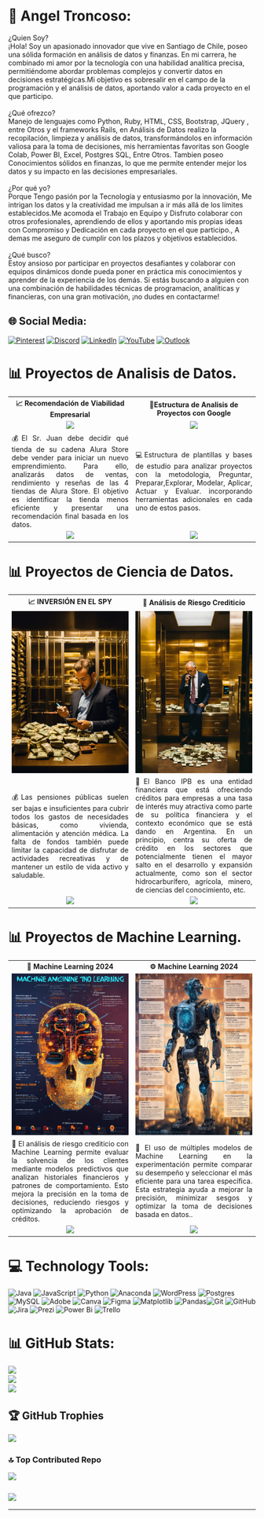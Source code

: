 # 💫 Angel Troncoso:
¿Quien Soy?<br>
¡Hola! Soy un apasionado innovador que vive en Santiago de Chile, poseo una sólida formación en análisis de datos y finanzas. En mi carrera, he combinado mi amor por la tecnología con una habilidad analítica precisa, permitiéndome abordar problemas complejos y convertir datos en decisiones estratégicas.Mi objetivo es sobresalir en el campo de la programación y el análisis de datos, aportando valor a cada proyecto en el que participo.<br><br>¿Qué ofrezco?<br> Manejo de lenguajes como Python, Ruby, HTML, CSS, Bootstrap, JQuery , entre Otros y el frameworks Rails, en Análisis de Datos realizo la recopilación, limpieza y análisis de datos, transformándolos en información valiosa para la toma de decisiones, mis herramientas favoritas son Google Colab, Power BI, Excel, Postgres SQL, Entre Otros. Tambien poseo Conocimientos sólidos en finanzas, lo que me permite entender mejor los datos y su impacto en las decisiones empresariales.<br><br>¿Por qué yo?<br>Porque Tengo pasión por la Tecnología y entusiasmo por la innovación, Me intrigan los datos y la creatividad me impulsan a ir más allá de los límites establecidos.Me acomoda el Trabajo en Equipo y Disfruto colaborar con otros profesionales, aprendiendo de ellos y aportando mis propias ideas con Compromiso y Dedicación en cada proyecto en el que participo., A demas me aseguro de cumplir con los plazos y objetivos establecidos.<br><br>¿Qué busco?<br>Estoy ansioso por participar en proyectos desafiantes y colaborar con equipos dinámicos donde pueda poner en práctica mis conocimientos y aprender de la experiencia de los demás. Si estás buscando a alguien con una combinación de habilidades técnicas de programacion, analiticas y financieras, con una gran motivación, ¡no dudes en contactarme!


## 🌐 Social Media:
[![Pinterest](https://img.shields.io/badge/Pinterest-%23E60023.svg?logo=Pinterest&logoColor=white)](https://pinterest.com/angeltroncoso) [![Discord](https://img.shields.io/badge/Discord-%237289DA.svg?logo=discord&logoColor=white)](https://discord.gg/angelgabriel1439)  [![LinkedIn](https://img.shields.io/badge/LinkedIn-%230077B5.svg?logo=linkedin&logoColor=white)](https://linkedin.com/in/angeltroncoso) [![YouTube](https://img.shields.io/badge/YouTube-%23FF0000.svg?logo=YouTube&logoColor=white)](https://youtube.com/@angeltroncoso)  [![Outlook](https://img.shields.io/badge/Outlook-angeltroncoso2019%40outlook.es-blue?logo=microsoft-outlook&logoColor=white)](mailto:angeltroncoso2019@outlook.es)

# 📊 Proyectos de Analisis de Datos. 
<table>
  <tr>
    <th width="50%">📈 Recomendación de Viabilidad Empresarial </th>
    <th width="50%"> 🚀Estructura de Analisis de Proyectos con Google</th>
  </tr>
  <tr>
    <td align="center"> <img src="https://image.lexica.art/full_webp/0e318e32-b595-4ead-a7d7-378b69abf720" width="250"></td>
    <td align="center"> <img src="https://image.lexica.art/full_webp/b58ae9bf-d612-496f-b3f3-c0fe799169a0" width="250"></td>
  </tr>
  <tr>
    <td align="justify">
      💰El Sr. Juan debe decidir qué tienda de su cadena Alura Store debe vender para iniciar un nuevo emprendimiento. 
      Para ello, analizarás datos de ventas, rendimiento y reseñas de las 4 tiendas de Alura Store. 
      El objetivo es identificar la tienda menos eficiente y presentar una recomendación final basada en los datos.
    </td>
    <td align="justify">
      💻Estructura de plantillas y bases de estudio para analizar proyectos con la metodologia, Preguntar, Preparar,Explorar,
      Modelar, Aplicar, Actuar y Evaluar. incorporando herramientas adicionales en cada uno de estos pasos.
    </td>
  </tr>
  <tr>
 <td align="center">
      <a href="https://github.com/AngelTroncoso/Alura_Store_Latam">
        <img src="https://img.shields.io/badge/GitHub-Ver%20Código-45dc3d?logo=github&logoColor=white&style=for-the-badge" />
      </a>
    </td>
    <td align="center">
      <a href="https://github.com/AngelTroncoso/Analisis_de_Datos_Google">
        <img src="https://img.shields.io/badge/GitHub-Ver%20Código-d43ddc?logo=github&logoColor=white&style=for-the-badge" />
      </a>
    </td>
  </tr>
</table>



# 📊 Proyectos de Ciencia de Datos. 
<table>
  <tr>
    <th width="50%">📈 INVERSIÓN EN EL SPY</th>
    <th width="50%">🏦 Análisis de Riesgo Crediticio</th>
  </tr>
  <tr>
    <td align="center"> <img src="1.webp" width="250"></td>
    <td align="center"> <img src="2.webp" width="250"></td>
  </tr>
  <tr>
    <td align="justify">
      💰Las pensiones públicas suelen ser bajas e insuficientes para cubrir todos los gastos de necesidades básicas, 
      como vivienda, alimentación y atención médica. La falta de fondos también puede limitar la capacidad de disfrutar 
      de actividades recreativas y de mantener un estilo de vida activo y saludable.
    </td>
    <td align="justify">
      🏦El Banco IPB es una entidad financiera que está ofreciendo créditos para empresas a una tasa de interés 
      muy atractiva como parte de su política financiera y el contexto económico que se está dando en Argentina. 
      En un principio, centra su oferta de crédito en los sectores que potencialmente tienen el mayor salto en 
      el desarrollo y expansión actualmente, como son el sector hidrocarburífero, agrícola, minero, 
      de ciencias del conocimiento, etc.
    </td>
  </tr>
  <tr>
 <td align="center">
      <a href="https://github.com/No-Country-simulation/s17-18-m-data-bi">
        <img src="https://img.shields.io/badge/GitHub-Ver%20Código-843ddc?logo=github&logoColor=white&style=for-the-badge" />
      </a>
    </td>
    <td align="center">
      <a href="https://github.com/No-Country-simulation/c19-108-m-data-bi">
        <img src="https://img.shields.io/badge/GitHub-Ver%20Código-0A84FF?logo=github&logoColor=white&style=for-the-badge" />
      </a>
    </td>
  </tr>
</table>


# 📊 Proyectos de Machine Learning. 
<table>
  <tr>
    <th width="50%">📡  Machine Learning 2024 </th>
    <th width="50%">⚙️ Machine Learning 2024</th>
  </tr>
  <tr>
    <td align="center"> <img src="3.webp" width="250"></td>
    <td align="center"> <img src="4.webp" width="250"></td>
  </tr>
  <tr>
    <td align="justify">
    🎯 El análisis de riesgo crediticio con Machine Learning permite evaluar la solvencia de los clientes mediante modelos predictivos que analizan historiales financieros y patrones de comportamiento. Esto mejora la precisión en la toma de decisiones, reduciendo riesgos y optimizando la aprobación de créditos.
    </td>
    <td align="justify">
    🧠 El uso de múltiples modelos de Machine Learning en la experimentación permite comparar su desempeño y seleccionar el más eficiente para una tarea específica. Esta estrategia ayuda a mejorar la precisión, minimizar sesgos y optimizar la toma de decisiones basada en datos..
    </td>
  </tr>
  <tr>
 <td align="center">
      <a href="https://github.com/AngelTroncoso/machine-learning-2024">
        <img src="https://img.shields.io/badge/GitHub-Ver%20Código-FF69B4?logo=github&logoColor=white&style=for-the-badge" />
      </a>
    </td>
    <td align="center">
      <a href="https://github.com/AngelTroncoso/Machine-Learning-2025">
        <img src="https://img.shields.io/badge/GitHub-Ver%20Código-FFD700?logo=github&logoColor=white&style=for-the-badge" />
      </a>
    </td>
  </tr>
</table>





# 💻 Technology Tools:
![Java](https://img.shields.io/badge/java-%23ED8B00.svg?style=for-the-badge&logo=openjdk&logoColor=white) ![JavaScript](https://img.shields.io/badge/javascript-%23323330.svg?style=for-the-badge&logo=javascript&logoColor=%23F7DF1E) ![Python](https://img.shields.io/badge/python-3670A0?style=for-the-badge&logo=python&logoColor=ffdd54) ![Anaconda](https://img.shields.io/badge/Anaconda-%2344A833.svg?style=for-the-badge&logo=anaconda&logoColor=white) ![WordPress](https://img.shields.io/badge/WordPress-%23117AC9.svg?style=for-the-badge&logo=WordPress&logoColor=white) ![Postgres](https://img.shields.io/badge/postgres-%23316192.svg?style=for-the-badge&logo=postgresql&logoColor=white) ![MySQL](https://img.shields.io/badge/mysql-4479A1.svg?style=for-the-badge&logo=mysql&logoColor=white) ![Adobe](https://img.shields.io/badge/adobe-%23FF0000.svg?style=for-the-badge&logo=adobe&logoColor=white) ![Canva](https://img.shields.io/badge/Canva-%2300C4CC.svg?style=for-the-badge&logo=Canva&logoColor=white) ![Figma](https://img.shields.io/badge/figma-%23F24E1E.svg?style=for-the-badge&logo=figma&logoColor=white) ![Matplotlib](https://img.shields.io/badge/Matplotlib-%23ffffff.svg?style=for-the-badge&logo=Matplotlib&logoColor=black) ![Pandas](https://img.shields.io/badge/pandas-%23150458.svg?style=for-the-badge&logo=pandas&logoColor=white)![Git](https://img.shields.io/badge/git-%23F05033.svg?style=for-the-badge&logo=git&logoColor=white) ![GitHub](https://img.shields.io/badge/github-%23121011.svg?style=for-the-badge&logo=github&logoColor=white)![Jira](https://img.shields.io/badge/jira-%230A0FFF.svg?style=for-the-badge&logo=jira&logoColor=white) ![Prezi](https://img.shields.io/badge/Prezi-%23000000.svg?style=for-the-badge&logo=Prezi&logoColor=white) ![Power Bi](https://img.shields.io/badge/power_bi-F2C811?style=for-the-badge&logo=powerbi&logoColor=black) ![Trello](https://img.shields.io/badge/Trello-%23026AA7.svg?style=for-the-badge&logo=Trello&logoColor=white)


# 📊 GitHub Stats:
![](https://github-readme-stats.vercel.app/api?username=angeltroncoso&theme=dark&hide_border=false&include_all_commits=false&count_private=false)<br/>
![](https://github-readme-streak-stats.herokuapp.com/?user=angeltroncoso&theme=dark&hide_border=false)<br/>
![](https://github-readme-stats.vercel.app/api/top-langs/?username=angeltroncoso&theme=dark&hide_border=false&include_all_commits=false&count_private=false&layout=compact)

## 🏆 GitHub Trophies
![](https://github-profile-trophy.vercel.app/?username=angeltroncoso&theme=radical&no-frame=false&no-bg=true&margin-w=4)

### 🔝 Top Contributed Repo

![](https://github-contributor-stats.vercel.app/api?username=angeltroncoso&limit=5&theme=dark&combine_all_yearly_contributions=true)
###

[![](https://visitcount.itsvg.in/api?id=angeltroncoso&icon=0&color=0)](https://visitcount.itsvg.in)

---



